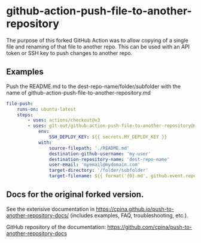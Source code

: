 # github-action-push-file-to-another-repository

The purpose of this forked GitHub Action was to allow copying of a single file and renaming of that file to another repo. This can be used with an API token or SSH key to push changes to another repo.

## Examples

Push the README.md to the dest-repo-name/folder/subfolder with the name of github-action-push-file-to-another-repository.md

``` yaml
file-push:
    runs-on: ubuntu-latest
    steps:
        - uses: actions/checkout@v3
        - uses: g1t-out/github-action-push-file-to-another-repository@main
            env:
                SSH_DEPLOY_KEY: ${{ secrets.MY_DEPLOY_KEY }}
            with:
                source-filepath: './README.md'
                destination-github-username: 'my-user'
                destination-repository-name: 'dest-repo-name'
                user-email: 'myemail@mydomain.com'
                target-directory: '/folder/subfolder'
                target-filename: ${{ format('{0}.md', github.event.repository.name )}}

```

## Docs for the original forked version.
See the extensive documentation in https://cpina.github.io/push-to-another-repository-docs/ (includes examples, FAQ, troubleshooting, etc.).

GitHub repository of the documentation: https://github.com/cpina/push-to-another-repository-docs

